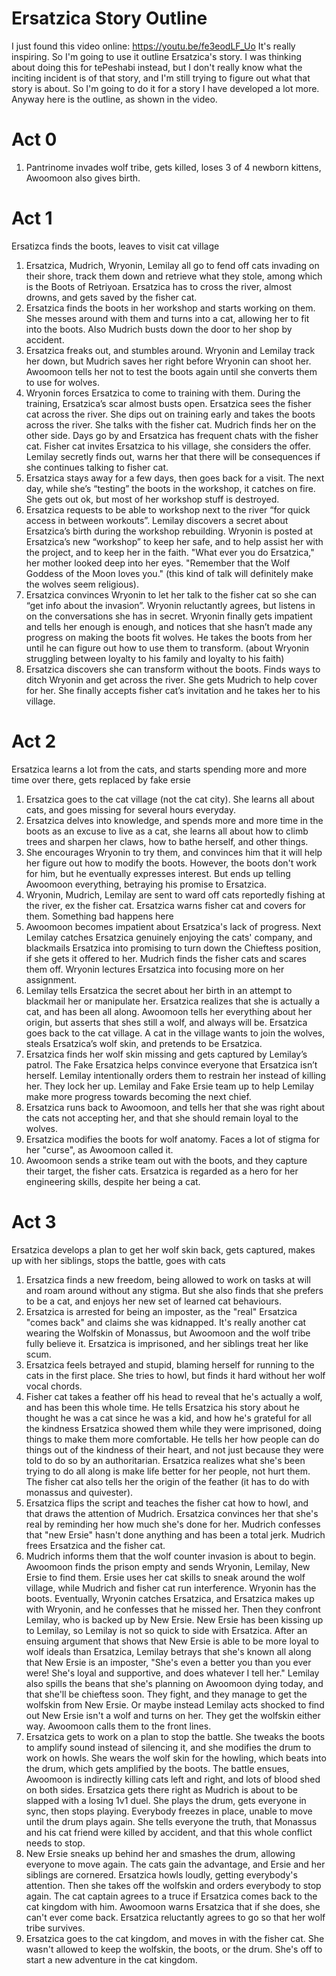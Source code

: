 # Ersatzica Story Outline

I just found this video online: <https://youtu.be/fe3eodLF_Uo> It's really inspiring. So I'm going to use it outline Ersatzica's story. I was thinking about doing this for tePeshabi instead, but I don't really know what the inciting incident is of that story, and I'm still trying to figure out what that story is about. So I'm going to do it for a story I have developed a lot more. Anyway here is the outline, as shown in the video.

# Act 0

1.  Pantrinome invades wolf tribe, gets killed, loses 3 of 4 newborn kittens, Awoomoon also gives birth.

# Act 1

Ersatizca finds the boots, leaves to visit cat village

1.  Ersatzica, Mudrich, Wryonin, Lemilay all go to fend off cats invading on their shore, track them down and retrieve what they stole, among which is the Boots of Retriyoan. Ersatzica has to cross the river, almost drowns, and gets saved by the fisher cat.
2.  Ersatzica finds the boots in her workshop and starts working on them. She messes around with them and turns into a cat, allowing her to fit into the boots. Also Mudrich busts down the door to her shop by accident.
3.  Ersatzica freaks out, and stumbles around. Wryonin and Lemilay track her down, but Mudrich saves her right before Wryonin can shoot her. Awoomoon tells her not to test the boots again until she converts them to use for wolves.
4.  Wryonin forces Ersatzica to come to training with them. During the training, Ersatzica’s scar almost busts open. Ersatzica sees the fisher cat across the river. She dips out on training early and takes the boots across the river. She talks with the fisher cat. Mudrich finds her on the other side. Days go by and Ersatzica has frequent chats with the fisher cat. Fisher cat invites Ersatzica to his village, she considers the offer. Lemilay secretly finds out, warns her that there will be consequences if she continues talking to fisher cat.
5.  Ersatzica stays away for a few days, then goes back for a visit. The next day, while she’s “testing” the boots in the workshop, it catches on fire. She gets out ok, but most of her workshop stuff is destroyed.
6.  Ersatzica requests to be able to workshop next to the river “for quick access in between workouts”. Lemilay discovers a secret about Ersatzica’s birth during the workshop rebuilding. Wryonin is posted at Ersatzica’s new “workshop” to keep her safe, and to help assist her with the project, and to keep her in the faith. "What ever you do Ersatzica," her mother looked deep into her eyes. "Remember that the Wolf Goddess of the Moon loves you." (this kind of talk will definitely make the wolves seem religious).
7.  Ersatzica convinces Wryonin to let her talk to the fisher cat so she can “get info about the invasion”. Wryonin reluctantly agrees, but listens in on the conversations she has in secret. Wryonin finally gets impatient and tells her enough is enough, and notices that she hasn’t made any progress on making the boots fit wolves. He takes the boots from her until he can figure out how to use them to transform. (about Wryonin struggling between loyalty to his family and loyalty to his faith)
8.  Ersatzica discovers she can transform without the boots. Finds ways to ditch Wryonin and get across the river. She gets Mudrich to help cover for her. She finally accepts fisher cat’s invitation and he takes her to his village.

# Act 2

Ersatzica learns a lot from the cats, and starts spending more and more time over there, gets replaced by fake ersie

1.  Ersatzica goes to the cat village (not the cat city). She learns all about cats, and goes missing for several hours everyday.
2.  Ersatzica delves into knowledge, and spends more and more time in the boots as an excuse to live as a cat, she learns all about how to climb trees and sharpen her claws, how to bathe herself, and other things.
3.  She encourages Wryonin to try them, and convinces him that it will help her figure out how to modify the boots. However, the boots don't work for him, but he eventually expresses interest. But ends up telling Awoomoon everything, betraying his promise to Ersatzica.
4.  Wryonin, Mudrich, Lemilay are sent to ward off cats reportedly fishing at the river, ex the fisher cat. Ersatzica warns fisher cat and covers for them. Something bad happens here
5.  Awoomoon becomes impatient about Ersatzica's lack of progress. Next Lemilay catches Ersatzica genuinely enjoying the cats' company, and blackmails Ersatzica into promising to turn down the Chieftess position, if she gets it offered to her. Mudrich finds the fisher cats and scares them off. Wryonin lectures Ersatzica into focusing more on her assignment.
6.  Lemilay tells Ersatzica the secret about her birth in an attempt to blackmail her or manipulate her. Ersatzica realizes that she is actually a cat, and has been all along. Awoomoon tells her everything about her origin, but asserts that shes still a wolf, and always will be. Ersatzica goes back to the cat village. A cat in the village wants to join the wolves, steals Ersatzica’s wolf skin, and pretends to be Ersatzica.
7.  Ersatzica finds her wolf skin missing and gets captured by Lemilay’s patrol. The Fake Ersatzica helps convince everyone that Ersatzica isn’t herself. Lemilay intentionally orders them to restrain her instead of killing her. They lock her up. Lemilay and Fake Ersie team up to help Lemilay make more progress towards becoming the next chief.
8.  Ersatzica runs back to Awoomoon, and tells her that she was right about the cats not accepting her, and that she should remain loyal to the wolves.
9.  Ersatzica modifies the boots for wolf anatomy. Faces a lot of stigma for her "curse", as Awoomoon called it.
10. Awoomoon sends a strike team out with the boots, and they capture their target, the fisher cats. Ersatzica is regarded as a hero for her engineering skills, despite her being a cat.

# Act 3

Ersatzica develops a plan to get her wolf skin back, gets captured, makes up with her siblings, stops the battle, goes with cats

1.  Ersatzica finds a new freedom, being allowed to work on tasks at will and roam around without any stigma. But she also finds that she prefers to be a cat, and enjoys her new set of learned cat behaviours.
2.  Ersatzica is arrested for being an imposter, as the "real" Ersatzica "comes back" and claims she was kidnapped. It's really another cat wearing the Wolfskin of Monassus, but Awoomoon and the wolf tribe fully believe it. Ersatzica is imprisoned, and her siblings treat her like scum.
3.  Ersatzica feels betrayed and stupid, blaming herself for running to the cats in the first place. She tries to howl, but finds it hard without her wolf vocal chords.
4.  Fisher cat takes a feather off his head to reveal that he's actually a wolf, and has been this whole time. He tells Ersatzica his story about he thought he was a cat since he was a kid, and how he's grateful for all the kindness Ersatzica showed them while they were imprisoned, doing things to make them more comfortable. He tells her how people can do things out of the kindness of their heart, and not just because they were told to do so by an authoritarian. Ersatzica realizes what she's been trying to do all along is make life better for her people, not hurt them. The fisher cat also tells her the origin of the feather (it has to do with monassus and quivester).
5.  Ersatzica flips the script and teaches the fisher cat how to howl, and that draws the attention of Mudrich. Ersatzica convinces her that she's real by reminding her how much she's done for her. Mudrich confesses that "new Ersie" hasn't done anything and has been a total jerk. Mudrich frees Ersatzica and the fisher cat.
6.  Mudrich informs them that the wolf counter invasion is about to begin. Awoomoon finds the prison empty and sends Wryonin, Lemilay, New Ersie to find them. Ersie uses her cat skills to sneak around the wolf village, while Mudrich and fisher cat run interference. Wryonin has the boots. Eventually, Wryonin catches Ersatzica, and Ersatzica makes up with Wryonin, and he confesses that he missed her. Then they confront Lemilay, who is backed up by New Ersie. New Ersie has been kissing up to Lemilay, so Lemilay is not so quick to side with Ersatzica. After an ensuing argument that shows that New Ersie is able to be more loyal to wolf ideals than Ersatzica, Lemilay betrays that she's known all along that New Ersie is an imposter, "She's even a better you than you ever were! She's loyal and supportive, and does whatever I tell her." Lemilay also spills the beans that she's planning on Awoomoon dying today, and that she'll be chieftess soon. They fight, and they manage to get the wolfskin from New Ersie. Or maybe instead Lemilay acts shocked to find out New Ersie isn't a wolf and turns on her. They get the wolfskin either way. Awoomoon calls them to the front lines.
7.  Ersatzica gets to work on a plan to stop the battle. She tweaks the boots to amplify sound instead of silencing it, and she modifies the drum to work on howls. She wears the wolf skin for the howling, which beats into the drum, which gets amplified by the boots. The battle ensues, Awoomoon is indirectly killing cats left and right, and lots of blood shed on both sides. Ersatzica gets there right as Mudrich is about to be slapped with a losing 1v1 duel. She plays the drum, gets everyone in sync, then stops playing. Everybody freezes in place, unable to move until the drum plays again. She tells everyone the truth, that Monassus and his cat friend were killed by accident, and that this whole conflict needs to stop.
8.  New Ersie sneaks up behind her and smashes the drum, allowing everyone to move again. The cats gain the advantage, and Ersie and her siblings are cornered. Ersatzica howls loudly, getting everybody's attention. Then she takes off the wolfskin and orders everybody to stop again. The cat captain agrees to a truce if Ersatzica comes back to the cat kingdom with him. Awoomoon warns Ersatzica that if she does, she can't ever come back. Ersatzica reluctantly agrees to go so that her wolf tribe survives.
9.  Ersatzica goes to the cat kingdom, and moves in with the fisher cat. She wasn't allowed to keep the wolfskin, the boots, or the drum. She's off to start a new adventure in the cat kingdom.
